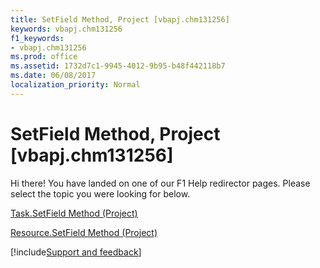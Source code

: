 ```yaml
---
title: SetField Method, Project [vbapj.chm131256]
keywords: vbapj.chm131256
f1_keywords:
- vbapj.chm131256
ms.prod: office
ms.assetid: 1732d7c1-9945-4012-9b95-b48f442118b7
ms.date: 06/08/2017
localization_priority: Normal
---
```



# SetField Method, Project [vbapj.chm131256]

Hi there! You have landed on one of our F1 Help redirector pages. Please select the topic you were looking for below.

[Task.SetField Method (Project)](https://msdn.microsoft.com/library/f25de144-79f0-9c19-500a-94708a1b29a1%28Office.15%29.aspx)

[Resource.SetField Method (Project)](https://msdn.microsoft.com/library/9ac1e770-8716-2954-4459-7f5ff090e2ed%28Office.15%29.aspx)

[!include[Support and feedback](~/includes/feedback-boilerplate.md)]